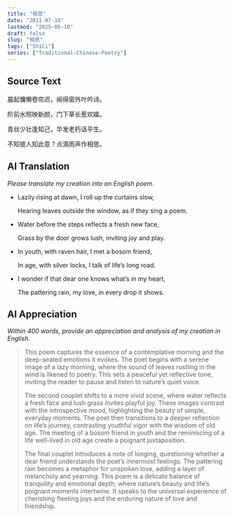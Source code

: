 ```yaml
---
title: "相思"
date: "2011-07-18"
lastmod: "2025-05-10"
draft: false
slug: "相思"
tags: ["ShiCi"]
series: ["Traditional-Chinese-Poetry"]
---
```


## Source Text

晨起慵懒卷帘迟，闻得窗外叶吟诗。

阶前水照映新颜，门下草长惹欢嬉。

青丝少壮逢知己，华发老朽话平生。

不知彼人知此意？点滴雨声作相思。

## AI Translation

*Please translate my creation into an English poem.*

* Lazily rising at dawn, I roll up the curtains slow,

  Hearing leaves outside the window, as if they sing a poem.
  
* Water before the steps reflects a fresh new face,
  
  Grass by the door grows lush, inviting joy and play.

* In youth, with raven hair, I met a bosom friend,
  
  In age, with silver locks, I talk of life’s long road.

* I wonder if that dear one knows what’s in my heart,
  
  The pattering rain, my love, in every drop it shows.

## AI Appreciation

*Within 400 words, provide an appreciation and analysis of my creation in English.*

>This poem captures the essence of a contemplative morning and the deep-seated emotions it evokes. The poet begins with a serene image of a lazy morning, where the sound of leaves rustling in the wind is likened to poetry. This sets a peaceful yet reflective tone, inviting the reader to pause and listen to nature’s quiet voice.
>
>The second couplet shifts to a more vivid scene, where water reflects a fresh face and lush grass invites playful joy. These images contrast with the introspective mood, highlighting the beauty of simple, everyday moments. The poet then transitions to a deeper reflection on life’s journey, contrasting youthful vigor with the wisdom of old age. The meeting of a bosom friend in youth and the reminiscing of a life well-lived in old age create a poignant juxtaposition.
>
>The final couplet introduces a note of longing, questioning whether a dear friend understands the poet’s innermost feelings. The pattering rain becomes a metaphor for unspoken love, adding a layer of melancholy and yearning. This poem is a delicate balance of tranquility and emotional depth, where nature’s beauty and life’s poignant moments intertwine. It speaks to the universal experience of cherishing fleeting joys and the enduring nature of love and friendship.
